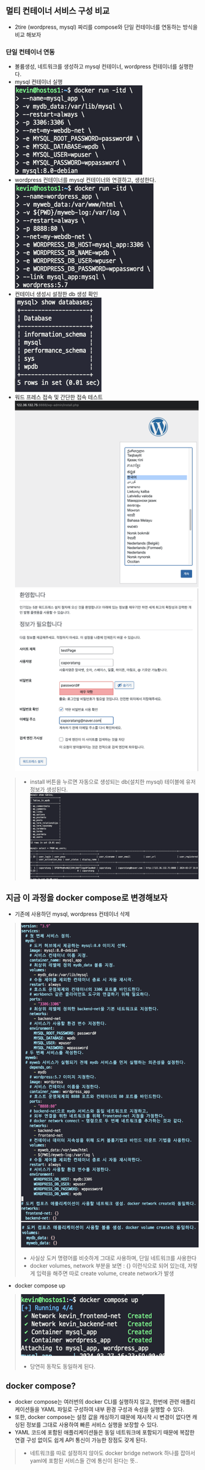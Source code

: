 ## 멀티 컨테이너 서비스 구성 비교
- 2tire (wordpress, mysql) 짜리를 compose와 단일 컨테이너를 연동하는 방식을 비교 해보자

### 단일 컨테이너 연동
- 볼륨생성, 네트워크를 생성하고 mysql 컨테이너, wordpress 컨테이너를 실행한다.  
- mysql 컨테이너 실행  
![mysql_container_run](../docker_compose/img/mysql_container_run.png)
- wordpress 컨테이너를 mysql 컨테이너와 연결하고, 생성한다.  
![wordpress_container_run](../docker_compose/img/wordpress_container_run.png)     
- 컨테이너 생성시 설정한 db 생성 확인    
![make_check_wpdb](../docker_compose/img/make_check_wpdb.png)    
- 워드 프레스 접속 및 간단한 접속 테스트  
![wordpress](../docker_compose/img/wordpress.png)       
![install_wordpress](../docker_compose/img/install_wordpress.png)           
> - install 버튼을 누르면 자동으로 생성되는 db(설치한 mysql) 테이블에 유저 정보가 생성된다.     
> ![table_check](../docker_compose/img/table_check.png)    

## 지금 이 과정을 docker compose로 변경해보자
- 기존에 사용하던 mysql, wordpress 컨테이너 삭제    
> ![docker_compose_yaml_wordpress](../docker_compose/img/docker_compose_yaml_wordpress.png)    
> ![docker_compose_yaml_wordpress_append](../docker_compose/img/docker_compose_yaml_wordpress_append.png)    
> - 사실상 도커 명령어를 비슷하게 그대로 사용하며, 단일 네트워크를 사용한다    
> - docker volumes, network 부분을 보면 : {} 이런식으로 되어 있는데, 저렇게 입력을 해주면 따로 create volume, create network가 발생  
- docker compose up  
> ![docker_compose_up_wordpress](../docker_compose/img/docker_compose_up_wordpress.png)  
> - 당연히 동작도 동일하게 된다.

## docker compose?
- docker compose는 여러번의 docker CLI를 실행하지 않고, 한번에 관련 애플리케이션들을 YAML 파일로 구성하여 내부 환경 구성과 속성을 실행할 수 있다.
- 또한, docker compose는 설정 값을 캐싱하기 떄문에 재시작 시 변경이 없다면 캐싱된 정보를 그대로 사용하여 빠른 서비스 실행을 보장할 수 있다.
- YAML 코드에 포함된 애플리케이션들은 동일 네트워크에 포함되기 때문에 복잡한 연결 구성 없이도 쉽게 API 통신이 가능한 장점도 갖게 된다.
> - 네트워크를 따로 설정하지 않아도 docker bridge network 하나를 잡아서 yaml에 포함된 서비스들 간에 통신이 된다는 뜻.. 